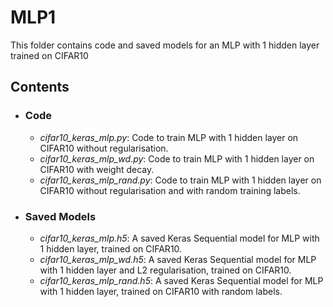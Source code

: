 # MLP1 
This folder contains code and saved models for an MLP with 1 hidden layer trained on CIFAR10

## Contents
* ###  Code
  * *cifar10_keras_mlp.py*: Code to train MLP with 1 hidden layer on CIFAR10 without regularisation.
  * *cifar10_keras_mlp_wd.py*: Code to train MLP with 1 hidden layer on CIFAR10 with weight decay.
  * *cifar10_keras_mlp_rand.py*: Code to train MLP with 1 hidden layer on CIFAR10 without regularisation and with random training labels.

* ### Saved Models
  * *cifar10_keras_mlp.h5*: A saved Keras Sequential model for MLP with 1 hidden layer, trained on CIFAR10.
  * *cifar10_keras_mlp_wd.h5*: A saved Keras Sequential model for MLP with 1 hidden layer and L2 regularisation, trained on CIFAR10.
  * *cifar10_keras_mlp_rand.h5*: A saved Keras Sequential model for MLP with 1 hidden layer, trained on CIFAR10 with random labels.
